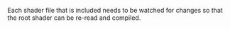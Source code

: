 Each shader file that is included needs to be watched for changes so that the root shader can be re-read
and compiled.
